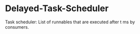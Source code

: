# Delayed-Task-Scheduler
Task scheduler: List of runnables that are executed after t ms by consumers. 
